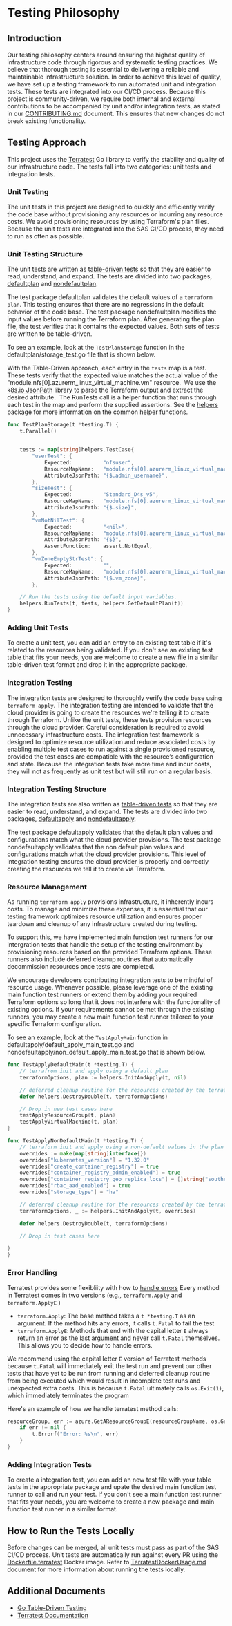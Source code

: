 # Testing Philosophy

## Introduction
Our testing philosophy centers around ensuring the highest quality of infrastructure code through rigorous and systematic testing practices. We believe that thorough testing is essential to delivering a reliable and maintainable infrastructure solution. In order to achieve this level of quality, we have set up a testing framework to run automated unit and integration tests. These tests are integrated into our CI/CD process. Because this project is community-driven, we require both internal and external contributions to be accompanied by unit and/or integration tests, as stated in our [CONTRIBUTING.md](../../CONTRIBUTING.md) document. This ensures that new changes do not break existing functionality.

## Testing Approach

This project uses the [Terratest](https://terratest.gruntwork.io/) Go library to verify the stability and quality of our infrastructure code. The tests fall into two categories: unit tests and integration tests.

### Unit Testing

The unit tests in this project are designed to quickly and efficiently verify the code base without provisioning any resources or incurring any resource costs. We avoid provisioning resources by using Terraform's plan files. Because the unit tests are integrated into the SAS CI/CD process, they need to run as often as possible.

### Unit Testing Structure

The unit tests are written as [table-driven tests](https://go.dev/wiki/TableDrivenTests) so that they are easier to read, understand, and expand. The tests are divided into two packages, [defaultplan](../../test/defaultplan) and [nondefaultplan](../../test/nondefaultplan).

The test package defaultplan validates the default values of a `terraform plan`. This testing ensures that there are no regressions in the default behavior of the code base. The test package nondefaultplan modifies the input values before running the Terraform plan. After generating the plan file, the test verifies that it contains the expected values. Both sets of tests are written to be table-driven.

To see an example, look at the `TestPlanStorage` function in the defaultplan/storage_test.go file that is shown below.

With the Table-Driven approach, each entry in the `tests` map is a test. These tests verify that the expected value matches the actual value of the "module.nfs[0].azurerm_linux_virtual_machine.vm" resource.  We use the [k8s.io JsonPath](https://pkg.go.dev/k8s.io/client-go@v0.28.4/util/jsonpath) library to parse the Terraform output and extract the desired attribute.  The RunTests call is a helper function that runs through each test in the map and perform the supplied assertions. See the [helpers](../../test/helpers) package for more information on the common helper functions.

```go
func TestPlanStorage(t *testing.T) {
    t.Parallel()


    tests := map[string]helpers.TestCase{
        "userTest": {
            Expected:          "nfsuser",
            ResourceMapName:   "module.nfs[0].azurerm_linux_virtual_machine.vm",
            AttributeJsonPath: "{$.admin_username}",
        },
        "sizeTest": {
            Expected:          "Standard_D4s_v5",
            ResourceMapName:   "module.nfs[0].azurerm_linux_virtual_machine.vm",
            AttributeJsonPath: "{$.size}",
        },
        "vmNotNilTest": {
            Expected:          "<nil>",
            ResourceMapName:   "module.nfs[0].azurerm_linux_virtual_machine.vm",
            AttributeJsonPath: "{$}",
            AssertFunction:    assert.NotEqual,
        },
        "vmZoneEmptyStrTest": {
            Expected:          "",
            ResourceMapName:   "module.nfs[0].azurerm_linux_virtual_machine.vm",
            AttributeJsonPath: "{$.vm_zone}",
        },

    // Run the tests using the default input variables.
    helpers.RunTests(t, tests, helpers.GetDefaultPlan(t))
}
```
### Adding Unit Tests

To create a unit test, you can add an entry to an existing test table if it's related to the resources being validated. If you don't see an existing test table that fits your needs, you are welcome to create a new file in a similar table-driven test format and drop it in the appropriate package.

### Integration Testing

The integration tests are designed to thoroughly verify the code base using `terraform apply`. The integration testing are intended to validate that the cloud provider is going to create the resources we're telling it to create through Terraform. Unlike the unit tests, these tests provision resources through the cloud provider. Careful consideration is required to avoid unnecessary infrastructure costs. The integration test framework is designed to optimize resource utilization and reduce associated costs by enabling multiple test cases to run against a single provisioned resource, provided the test cases are compatible with the resource’s configuration and state.  Because the integration tests take more time and incur costs, they will not as frequently as unit test but will still run on a regular basis.

### Integration Testing Structure

The integration tests are also written as [table-driven tests](https://go.dev/wiki/TableDrivenTests) so that they are easier to read, understand, and expand. The tests are divided into two packages, [defaultapply](../../test/defaultapply) and [nondefaultapply](../../test/nondefaultapply).

The test package defaultapply validates that the default plan values and configurations match what the cloud provider provisions. The test package nondefaultapply validates that the non default plan values and configurations match what the cloud provider provisions. This level of integration testing ensures the cloud provider is properly and correctly creating the resources we tell it to create via Terraform.

### Resource Management

As running `terraform apply` provisions infrastructure, it inherently incurs costs. To manage and minimize these expenses, it is essential that our testing framework optimizes resource utilization and ensures proper teardown and cleanup of any infrastructure created during testing.

To support this, we have implemented main function test runners for our intergration tests that handle the setup of the testing environment by provisioning resources based on the provided Terraform options. These runners also include deferred cleanup routines that automatically decommission resources once tests are completed.

We encourage developers contributing integration tests to be mindful of resource usage. Whenever possible, please leverage one of the existing main function test runners or extend them by adding your required Terraform options so long that it does not interfere with the functionality of existing options. If your requirements cannot be met through the existing runners, you may create a new main function test runner tailored to your specific Terraform configuration.

To see an example, look at the `TestApplyMain` function in defaultapply/default_apply_main_test.go and nondefaultapply/non_default_apply_main_test.go that is shown below.
```go
func TestApplyDefaultMain(t *testing.T) {
	// terrafrom init and apply using a default plan
	terraformOptions, plan := helpers.InitAndApply(t, nil)

	// deferred cleanup routine for the resources created by the terrafrom init and apply after the test have been run
	defer helpers.DestroyDouble(t, terraformOptions)

	// Drop in new test cases here
	testApplyResourceGroup(t, plan)
	testApplyVirtualMachine(t, plan)
}
```

```go
func TestApplyNonDefaultMain(t *testing.T) {
	// terraform init and apply using a non-default values in the plan
	overrides := make(map[string]interface{})
	overrides["kubernetes_version"] = "1.32.0"
	overrides["create_container_registry"] = true
	overrides["container_registry_admin_enabled"] = true
	overrides["container_registry_geo_replica_locs"] = []string{"southeastus5", "southeastus3"}
	overrides["rbac_aad_enabled"] = true
	overrides["storage_type"] = "ha"

	// deferred cleanup routine for the resources created by the terrafrom init and apply after the test have been run
	terraformOptions, _ := helpers.InitAndApply(t, overrides)

	defer helpers.DestroyDouble(t, terraformOptions)

	// Drop in test cases here

}
}
```

### Error Handling

Terratest provides some flexibliity with how to [handle errors](https://terratest.gruntwork.io/docs/testing-best-practices/error-handling/) Every method in Terratest comes in two versions (e.g., `terraform.Apply` and `terraform.ApplyE` )

* `terraform.Apply`: The base method takes a `t *testing.T` as an argument. If the method hits any errors, it calls `t.Fatal` to fail the test
* `terraform.ApplyE`: Methods that end with the capital letter `E` always return an error as the last argument and never call `t.Fatal` themselves. This allows you to decide how to handle errors.

We recommend using the capital letter `E` version of Terratest methods because `t.Fatal` will immediately exit the test run and prevent our other tests that have yet to be run from running and deferred cleanup routine from being executed which would result in incomplete test runs and unexpected extra costs. This is because `t.Fatal` ultimately calls `os.Exit(1)`, which immediately terminates the program

Here's an example of how we handle terratest method calls:

```go
resourceGroup, err := azure.GetAResourceGroupE(resourceGroupName, os.Getenv("TF_VAR_subscription_id"))
	if err != nil {
		t.Errorf("Error: %s\n", err)
	}
}
```

### Adding Integration Tests

To create a integration test, you can add an new test file with your table tests in the appropriate package and upate the desired main function test runner to call and run your test.  If you don't see a main function test runner that fits your needs, you are welcome to create a new package and main function test runner in a similar format.

## How to Run the Tests Locally

Before changes can be merged, all unit tests must pass as part of the SAS CI/CD process. Unit tests are automatically run against every PR using the [Dockerfile.terratest](../../Dockerfile.terratest) Docker image. Refer to [TerratestDockerUsage.md](./TerratestDockerUsage.md) document for more information about running the tests locally.


## Additional Documents

* [Go Table-Driven Testing](https://go.dev/wiki/TableDrivenTests)
* [Terratest Documentation](https://terratest.gruntwork.io/docs/)